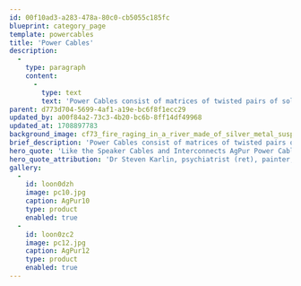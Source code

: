 ```yaml
---
id: 00f10ad3-a283-478a-80c0-cb5055c185fc
blueprint: category_page
template: powercables
title: 'Power Cables'
description:
  -
    type: paragraph
    content:
      -
        type: text
        text: 'Power Cables consist of matrices of twisted pairs of solid pure Ag strands individually threaded through their own air-cushioned fluorocarbon tubes... just as all AgPur products. Stock sizes are 1.5M, terminated with Viborg 503S Ag plug. Experience suggests that an all-AgPur power cord family preserves utmost transparency.'
parent: d773d704-5699-4af1-a19e-bc6f8f1ecc29
updated_by: a00f84a2-73c3-4b20-bc6b-8ff14df49968
updated_at: 1708897783
background_image: cf73_fire_raging_in_a_river_made_of_silver_metal_suspended_in_a_81c01712-a179-4246-aef4-1f991b09f593-1698431560.png
brief_description: 'Power Cables consist of matrices of twisted pairs of solid pure Ag strands individually threaded through their own air-cushioned fluorocarbon tubes.'
hero_quote: 'Like the Speaker Cables and Interconnects AgPur Power Cables improved macrodynamics while further fleshing out a superb soundstage.'
hero_quote_attribution: 'Dr Steven Karlin, psychiatrist (ret), painter, early adopter'
gallery:
  -
    id: loon0dzh
    image: pc10.jpg
    caption: AgPur10
    type: product
    enabled: true
  -
    id: loon0zc2
    image: pc12.jpg
    caption: AgPur12
    type: product
    enabled: true
---
```

